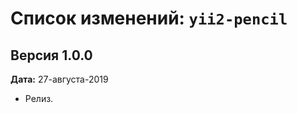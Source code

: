 Список изменений: `yii2-pencil`
===============================

## Версия 1.0.0

**Дата:** 27-августа-2019

- Релиз.